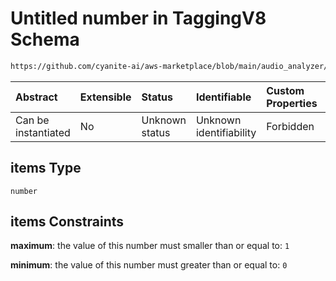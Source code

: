 # Untitled number in TaggingV8 Schema

```txt
https://github.com/cyanite-ai/aws-marketplace/blob/main/audio_analyzer/schemes/marketplace_v1/schema/TaggingV8.schema.json#/$defs/MoodAdvancedSegmentsV1/properties/light/items
```



| Abstract            | Extensible | Status         | Identifiable            | Custom Properties | Additional Properties | Access Restrictions | Defined In                                                                     |
| :------------------ | :--------- | :------------- | :---------------------- | :---------------- | :-------------------- | :------------------ | :----------------------------------------------------------------------------- |
| Can be instantiated | No         | Unknown status | Unknown identifiability | Forbidden         | Allowed               | none                | [TaggingV8.schema.json\*](../out/TaggingV8.schema.json "open original schema") |

## items Type

`number`

## items Constraints

**maximum**: the value of this number must smaller than or equal to: `1`

**minimum**: the value of this number must greater than or equal to: `0`
